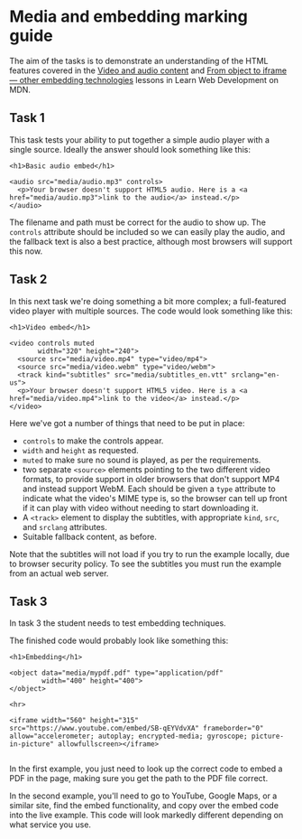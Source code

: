 # Media and embedding marking guide

The aim of the tasks is to demonstrate an understanding of the HTML features covered in the [Video and audio content](https://developer.mozilla.org/en-US/docs/Learn/HTML/Multimedia_and_embedding/Video_and_audio_content) and [From object to iframe — other embedding technologies](https://developer.mozilla.org/en-US/docs/Learn/HTML/Multimedia_and_embedding/Other_embedding_technologies) lessons in Learn Web Development on MDN.

## Task 1

This task tests your ability to put together a simple audio player with a single source. Ideally the answer should look something like this:

```
<h1>Basic audio embed</h1>

<audio src="media/audio.mp3" controls>
  <p>Your browser doesn't support HTML5 audio. Here is a <a href="media/audio.mp3">link to the audio</a> instead.</p> 
</audio>
```

The filename and path must be correct for the audio to show up. The `controls` attribute should be included so we can easily play the audio, and the fallback text is also a best practice, although most browsers will support this now. 

## Task 2

In this next task we're doing something a bit more complex; a full-featured video player with multiple sources. The code would look something like this:

```
<h1>Video embed</h1>

<video controls muted
       width="320" height="240">
  <source src="media/video.mp4" type="video/mp4">
  <source src="media/video.webm" type="video/webm">
  <track kind="subtitles" src="media/subtitles_en.vtt" srclang="en-us">
  <p>Your browser doesn't support HTML5 video. Here is a <a href="media/video.mp4">link to the video</a> instead.</p>
</video>
```

Here we've got a number of things that need to be put in place:

* `controls` to make the controls appear.
* `width` and `height` as requested.
* `muted` to make sure no sound is played, as per the requirements.
* two separate `<source>` elements pointing to the two different video formats, to provide support in older browsers that don't support MP4 and instead support WebM. Each should be given a `type` attribute to indicate what the video's MIME type is, so the browser can tell up front if it can play with video without needing to start downloading it.
* A `<track>` element to display the subtitles, with appropriate `kind`, `src`, and `srclang` attributes.
* Suitable fallback content, as before.

Note that the subtitles will not load if you try to run the example locally, due to browser security policy. To see the subtitles you must run the example from an actual web server.

## Task 3

In task 3 the student needs to test embedding techniques.

The finished code would probably look like something this:

```
<h1>Embedding</h1>

<object data="media/mypdf.pdf" type="application/pdf"
        width="400" height="400">
</object>

<hr>

<iframe width="560" height="315" src="https://www.youtube.com/embed/SB-qEYVdvXA" frameborder="0" allow="accelerometer; autoplay; encrypted-media; gyroscope; picture-in-picture" allowfullscreen></iframe>


```

In the first example, you just need to look up the correct code to embed a PDF in the page, making sure you get the path to the PDF file correct.

In the second example, you'll need to go to YouTube, Google Maps, or a similar site, find the embed functionality, and copy over the embed code into the live example. This code will look markedly different depending on what service you use. 